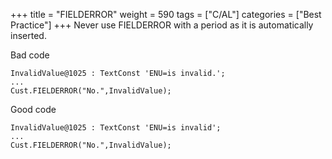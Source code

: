 +++
title = "FIELDERROR"
weight = 590
tags = ["C/AL"]
categories = ["Best Practice"]
+++
Never use FIELDERROR with a period as it is automatically inserted.

Bad code

```al
InvalidValue@1025 : TextConst 'ENU=is invalid.';
...
Cust.FIELDERROR("No.",InvalidValue);
```

Good code

```al
InvalidValue@1025 : TextConst 'ENU=is invalid';
...
Cust.FIELDERROR("No.",InvalidValue);
```
